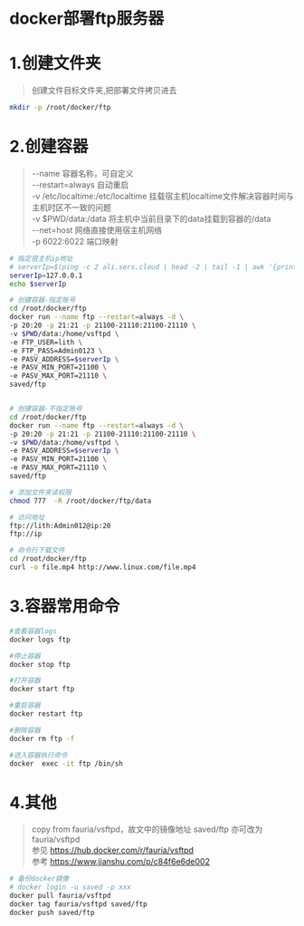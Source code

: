 # docker部署ftp服务器

# 1.创建文件夹
> 创建文件目标文件夹,把部署文件拷贝进去  
``` bash
mkdir -p /root/docker/ftp
```

# 2.创建容器
> --name 容器名称，可自定义  
> --restart=always 自动重启  
> -v /etc/localtime:/etc/localtime 挂载宿主机localtime文件解决容器时间与主机时区不一致的问题  
> -v $PWD/data:/data 将主机中当前目录下的data挂载到容器的/data  
> --net=host 网络直接使用宿主机网络  
> -p 6022:6022 端口映射  

``` bash
# 指定宿主机ip地址
# serverIp=$(ping -c 2 ali.sers.cloud | head -2 | tail -1 | awk '{print $5}' | sed 's/[(:)]//g')
serverIp=127.0.0.1
echo $serverIp

# 创建容器-指定账号
cd /root/docker/ftp
docker run --name ftp --restart=always -d \
-p 20:20 -p 21:21 -p 21100-21110:21100-21110 \
-v $PWD/data:/home/vsftpd \
-e FTP_USER=lith \
-e FTP_PASS=Admin0123 \
-e PASV_ADDRESS=$serverIp \
-e PASV_MIN_PORT=21100 \
-e PASV_MAX_PORT=21110 \
saved/ftp


# 创建容器-不指定账号
cd /root/docker/ftp
docker run --name ftp --restart=always -d \
-p 20:20 -p 21:21 -p 21100-21110:21100-21110 \
-v $PWD/data:/home/vsftpd \
-e PASV_ADDRESS=$serverIp \
-e PASV_MIN_PORT=21100 \
-e PASV_MAX_PORT=21110 \
saved/ftp

# 添加文件夹读权限
chmod 777  -R /root/docker/ftp/data

# 访问地址
ftp://lith:Admin012@ip:20  
ftp://ip  

# 命令行下载文件
cd /root/docker/ftp
curl -o file.mp4 http://www.linux.com/file.mp4
```



# 3.容器常用命令

``` bash
#查看容器logs
docker logs ftp

#停止容器
docker stop ftp

#打开容器
docker start ftp

#重启容器
docker restart ftp

#删除容器
docker rm ftp -f

#进入容器执行命令
docker  exec -it ftp /bin/sh
```



# 4.其他
> copy from fauria/vsftpd，故文中的镜像地址 saved/ftp 亦可改为 fauria/vsftpd  
> 参见 https://hub.docker.com/r/fauria/vsftpd  
> 参考 https://www.jianshu.com/p/c84f6e6de002  

``` bash
# 备份docker镜像
# docker login -u saved -p xxx
docker pull fauria/vsftpd
docker tag fauria/vsftpd saved/ftp
docker push saved/ftp
```